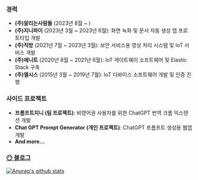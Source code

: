 ### **경력**

- **(주)알리는사람들** (2023년 8월 ~ )
- **(주)지니파이** (2023년 3월 ~ 2023년 6월): 화면 녹화 및 문서 자동 생성 앱 프로토타입 개발
- **(주)직방** (2021년 7월 ~ 2023년 3월): 보안 서비스용 영상 처리 시스템 및 IoT 서비스 개발
- **(주)에니트** (2020년 8월 ~ 2021년 6월): IoT 게이트웨이 소프트웨어 및 Elastic Stack 구축
- **(주)엘시스** (2015년 3월 ~ 2019년 7월): IoT 디바이스 소프트웨어 개발 및 인증 진행

### **사이드 프로젝트**

- **프롬프트지니 (팀 프로젝트)**: 비영어권 사용자를 위한 ChatGPT 번역 크롬 익스텐션 개발
- **Chat GPT Prompt Generator (개인 프로젝트)**: ChatGPT 프롬프트 생성용 웹앱 개발
- **And more...**

### [😶 블로그](https://www.cckn.dev/) 

[![Anurag's github stats](https://github-readme-stats.vercel.app/api?username=cckn)](https://github.com/anuraghazra/github-readme-stats)
